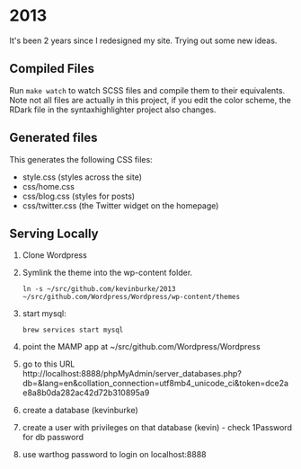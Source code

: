 # 2013

It's been 2 years since I redesigned my site. Trying out some new ideas.

## Compiled Files

Run `make watch` to watch SCSS files and compile them to their equivalents.
Note not all files are actually in this project, if you edit the color scheme,
the RDark file in the syntaxhighlighter project also changes.

## Generated files

This generates the following CSS files:

- style.css (styles across the site)
- css/home.css
- css/blog.css (styles for posts)
- css/twitter.css (the Twitter widget on the homepage)

## Serving Locally

1) Clone Wordpress

2) Symlink the theme into the wp-content folder.

    ```
    ln -s ~/src/github.com/kevinburke/2013 ~/src/github.com/Wordpress/Wordpress/wp-content/themes
    ```

3) start mysql:

    ```
    brew services start mysql
    ```

4) point the MAMP app at ~/src/github.com/Wordpress/Wordpress

5) go to this URL http://localhost:8888/phpMyAdmin/server_databases.php?db=&lang=en&collation_connection=utf8mb4_unicode_ci&token=dce2ae8a8b0da282ac42d72b310895a9

6) create a database (kevinburke)

7) create a user with privileges on that database (kevin) - check 1Password for
db password

8) use warthog password to login on localhost:8888
